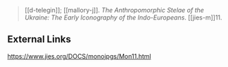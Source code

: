 > [[d-telegin]]; [[mallory-j]]. *The Anthropomorphic Stelae of the Ukraine: The Early Iconography of the Indo-Europeans*. [[jies-m]]11.

## External Links
https://www.jies.org/DOCS/monojpgs/Mon11.html
